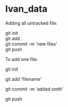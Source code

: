 # Ivan_data

Adding all untracked file: 

  git init  
  git add .  
  git commit -m 'new files'  
  git push
  
To add one file:

  git init
  
  git add 'filename'
  
  git commit -m 'added smth'
  
  git push   
